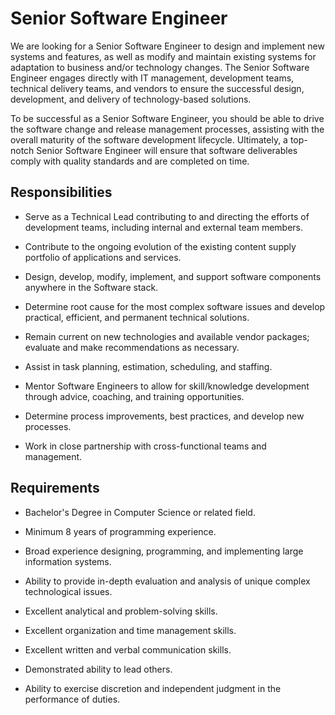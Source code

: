 # Senior Software Engineer

We are looking for a Senior Software Engineer to design and implement new systems and features, as well as modify and maintain existing systems for adaptation to business and/or technology changes. The Senior Software Engineer engages directly with IT management, development teams, technical delivery teams, and vendors to ensure the successful design, development, and delivery of technology-based solutions.

To be successful as a Senior Software Engineer, you should be able to drive the software change and release management processes, assisting with the overall maturity of the software development lifecycle. Ultimately, a top-notch Senior Software Engineer will ensure that software deliverables comply with quality standards and are completed on time.

## Responsibilities

* Serve as a Technical Lead contributing to and directing the efforts of development teams, including internal and external team members.

* Contribute to the ongoing evolution of the existing content supply portfolio of applications and services.

* Design, develop, modify, implement, and support software components anywhere in the Software stack.

* Determine root cause for the most complex software issues and develop practical, efficient, and permanent technical solutions.

* Remain current on new technologies and available vendor packages; evaluate and make recommendations as necessary.

* Assist in task planning, estimation, scheduling, and staffing.

* Mentor Software Engineers to allow for skill/knowledge development through advice, coaching, and training opportunities.

* Determine process improvements, best practices, and develop new processes.

* Work in close partnership with cross-functional teams and management.

## Requirements

* Bachelor's Degree in Computer Science or related field.

* Minimum 8 years of programming experience.

* Broad experience designing, programming, and implementing large information systems.

* Ability to provide in-depth evaluation and analysis of unique complex technological issues.

* Excellent analytical and problem-solving skills.

* Excellent organization and time management skills.

* Excellent written and verbal communication skills.

* Demonstrated ability to lead others.

* Ability to exercise discretion and independent judgment in the performance of duties.

